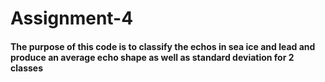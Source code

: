 # Assignment-4
#### The purpose of this code is to classify the echos in sea ice and lead and produce an average echo shape as well as standard deviation for 2 classes
